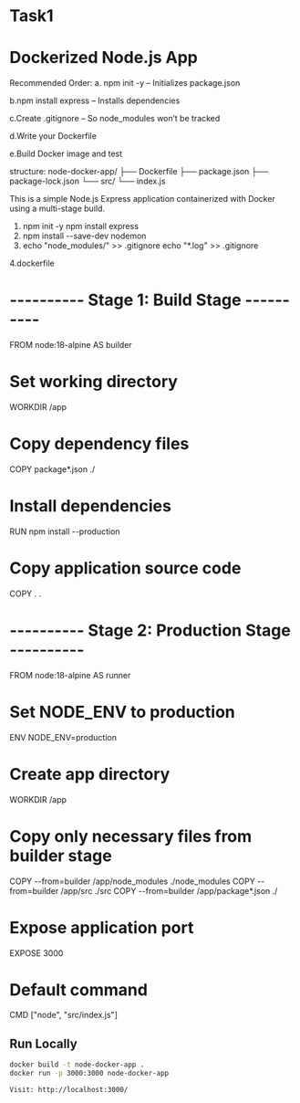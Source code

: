 # Task1
# Dockerized Node.js App
Recommended Order:
a. npm init -y – Initializes package.json

b.npm install express – Installs dependencies

c.Create .gitignore – So node_modules won’t be tracked

d.Write your Dockerfile

e.Build Docker image and test

structure:
node-docker-app/
├── Dockerfile
├── package.json
├── package-lock.json
└── src/
    └── index.js

This is a simple Node.js Express application containerized with Docker using a multi-stage build.
1. npm init -y
   npm install express
2. npm install --save-dev nodemon
3. echo "node_modules/" >> .gitignore
   echo "*.log" >> .gitignore

4.dockerfile

# ---------- Stage 1: Build Stage ----------
FROM node:18-alpine AS builder

# Set working directory
WORKDIR /app

# Copy dependency files
COPY package*.json ./

# Install dependencies
RUN npm install --production

# Copy application source code
COPY . .

# ---------- Stage 2: Production Stage ----------
FROM node:18-alpine AS runner

# Set NODE_ENV to production
ENV NODE_ENV=production

# Create app directory
WORKDIR /app

# Copy only necessary files from builder stage
COPY --from=builder /app/node_modules ./node_modules
COPY --from=builder /app/src ./src
COPY --from=builder /app/package*.json ./

# Expose application port
EXPOSE 3000

# Default command
CMD ["node", "src/index.js"]

  
## Run Locally

```bash
docker build -t node-docker-app .
docker run -p 3000:3000 node-docker-app

Visit: http://localhost:3000/
